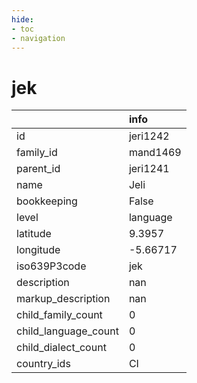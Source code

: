```yaml
---
hide:
- toc
- navigation
---
```

# jek
|                      | info     |
|:---------------------|:---------|
| id                   | jeri1242 |
| family_id            | mand1469 |
| parent_id            | jeri1241 |
| name                 | Jeli     |
| bookkeeping          | False    |
| level                | language |
| latitude             | 9.3957   |
| longitude            | -5.66717 |
| iso639P3code         | jek      |
| description          | nan      |
| markup_description   | nan      |
| child_family_count   | 0        |
| child_language_count | 0        |
| child_dialect_count  | 0        |
| country_ids          | CI       |